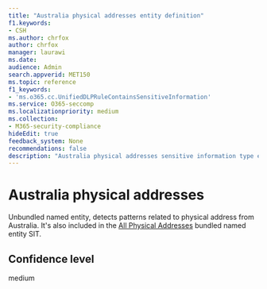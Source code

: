 ```yaml
---
title: "Australia physical addresses entity definition"
f1.keywords:
- CSH
ms.author: chrfox
author: chrfox
manager: laurawi
ms.date:
audience: Admin
search.appverid: MET150
ms.topic: reference
f1_keywords:
- 'ms.o365.cc.UnifiedDLPRuleContainsSensitiveInformation'
ms.service: O365-seccomp
ms.localizationpriority: medium
ms.collection:
- M365-security-compliance
hideEdit: true
feedback_system: None
recommendations: false
description: "Australia physical addresses sensitive information type entity definition."
---
```


# Australia physical addresses

Unbundled named entity, detects patterns related to physical address from Australia. It's also included in the [All Physical Addresses](sit-defn-all-physical-addresses.md) bundled named entity SIT.

## Confidence level
medium

